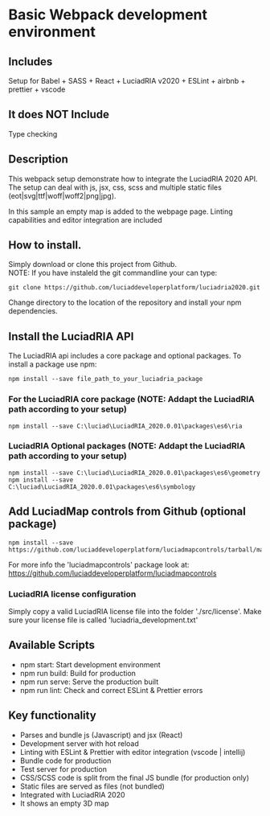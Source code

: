 # Basic Webpack development environment
## Includes
 Setup for Babel + SASS + React + LuciadRIA v2020 + ESLint + airbnb + prettier + vscode

## It does NOT Include
 Type checking
 
## Description 
This webpack setup  demonstrate how to integrate the LuciadRIA 2020 API.  
The setup can deal with js, jsx, css, scss and multiple static files (eot|svg|ttf|woff|woff2|png|jpg).

In this sample an empty map is added to the webpage page.
Linting capabilities and editor integration are included

## How to install.  
Simply download or clone this project from Github.   
NOTE: If you have instaleld the git commandline your can type:
```
git clone https://github.com/luciaddeveloperplatform/luciadria2020.git
```
Change directory to the location of the repository and install your npm dependencies.

## Install the LuciadRIA API  
The LuciadRIA api includes a core package and optional packages. To install a package use npm:
```
npm install --save file_path_to_your_luciadria_package
```
### For the LuciadRIA core package (NOTE: Addapt the LuciadRIA path according to your setup)
```
npm install --save C:\luciad\LuciadRIA_2020.0.01\packages\es6\ria
```
### LuciadRIA Optional packages (NOTE: Addapt the LuciadRIA path according to your setup)
```
npm install --save C:\luciad\LuciadRIA_2020.0.01\packages\es6\geometry
npm install --save C:\luciad\LuciadRIA_2020.0.01\packages\es6\symbology
```

## Add LuciadMap controls from Github (optional package)
```
npm install --save https://github.com/luciaddeveloperplatform/luciadmapcontrols/tarball/master
```

For more info the 'luciadmapcontrols' package look at: 
https://github.com/luciaddeveloperplatform/luciadmapcontrols

### LuciadRIA license configuration

Simply copy a valid LuciadRIA license file into the folder './src/license'.
Make sure your license file is called 'luciadria_development.txt'

## Available Scripts

* npm start: Start development environment
* npm run build: Build for production
* npm run serve: Serve the production built
* npm run lint: Check and correct ESLint & Prettier errors

## Key functionality

- Parses and bundle js (Javascript)  and jsx (React)
- Development server with hot reload
- Linting with ESLint & Prettier with editor integration (vscode | intellij)
- Bundle code for production
- Test server for production 
- CSS/SCSS code is split from the final JS bundle (for production only)
- Static files are served as files (not bundled)
- Integrated with LuciadRIA 2020
- It shows an empty 3D map
